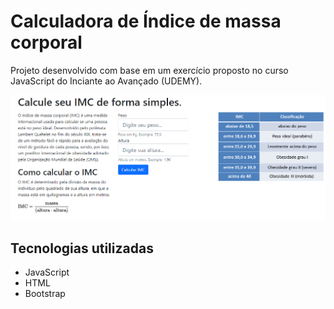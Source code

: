 # Calculadora de Índice de massa corporal

Projeto desenvolvido com base em um exercício proposto no curso JavaScript do Inciante ao Avançado (UDEMY).

<img src="/github/images/demo.png" alt="demo"/>


## Tecnologias utilizadas

- JavaScript
- HTML
- Bootstrap
